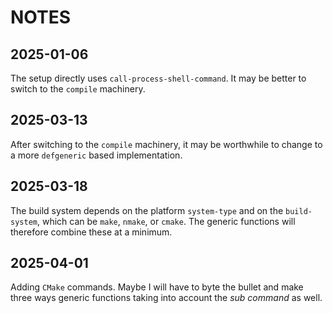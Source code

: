 # NOTES

## 2025-01-06

The setup directly uses `call-process-shell-command`.  It may be
better to switch to the `compile` machinery.


## 2025-03-13

After switching to the `compile` machinery, it may be worthwhile to
change to a more `defgeneric` based implementation.


## 2025-03-18

The build system depends on the platform `system-type` and on the
`build-system`, which can be `make`, `nmake`, or `cmake`.
The generic functions will therefore combine these at a minimum.


## 2025-04-01

Adding `CMake` commands.  Maybe I will have to byte the bullet and
make three ways generic functions taking into account the *sub
command* as well.
